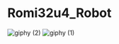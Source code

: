 # Romi32u4_Robot


![giphy (2)](https://github.com/user-attachments/assets/0e416bc5-1e19-4ad1-bb14-6e7857c9ddda)
![giphy (1)](https://github.com/user-attachments/assets/1df4eb0c-df65-4fd4-9e91-22534bda6871)
